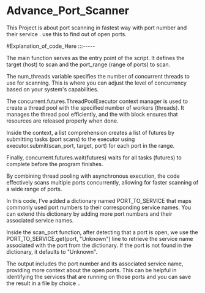 # Advance_Port_Scanner

This Project is about port scanning in fastest way with port number and their service . use this to find out of open ports.

#Explanation_of_code_Here :::-----

The main function serves as the entry point of the script. It defines the target (host) to scan and the port_range (range of ports) to scan.

The num_threads variable specifies the number of concurrent threads to use for scanning. This is where you can adjust the level of concurrency based on your system's capabilities.

The concurrent.futures.ThreadPoolExecutor context manager is used to create a thread pool with the specified number of workers (threads). It manages the thread pool efficiently, and the with block ensures that resources are released properly when done.

Inside the context, a list comprehension creates a list of futures by submitting tasks (port scans) to the executor using executor.submit(scan_port, target, port) for each port in the range.

Finally, concurrent.futures.wait(futures) waits for all tasks (futures) to complete before the program finishes.

By combining thread pooling with asynchronous execution, the code effectively scans multiple ports concurrently, allowing for faster scanning of a wide range of ports.

In this code, I've added a dictionary named PORT_TO_SERVICE that maps commonly used port numbers to their corresponding service names. You can extend this dictionary by adding more port numbers and their associated service names.

Inside the scan_port function, after detecting that a port is open, we use the PORT_TO_SERVICE.get(port, "Unknown") line to retrieve the service name associated with the port from the dictionary. If the port is not found in the dictionary, it defaults to "Unknown".

The output includes the port number and its associated service name, providing more context about the open ports. This can be helpful in identifying the services that are running on those ports and you can save the result in a file by choice ..
